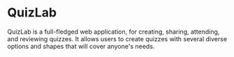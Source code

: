 # QuizLab
QuizLab is a full-fledged web application, for creating, sharing, attending, and reviewing quizzes. It allows users to create quizzes with several diverse options and shapes that will cover anyone's needs.